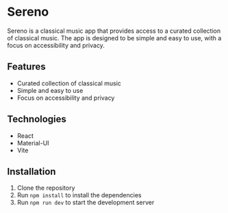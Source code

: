 # Sereno

Sereno is a classical music app that provides access to a curated collection of classical music. The app is designed to be simple and easy to use, with a focus on accessibility and privacy.

## Features

- Curated collection of classical music
- Simple and easy to use
- Focus on accessibility and privacy

## Technologies

- React
- Material-UI
- Vite

## Installation

1. Clone the repository
2. Run `npm install` to install the dependencies
3. Run `npm run dev` to start the development server

